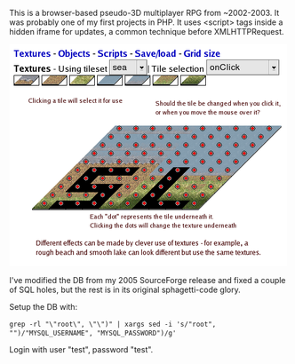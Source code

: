 This is a browser-based pseudo-3D multiplayer RPG from ~2002-2003. It was probably one of my first projects in PHP.
It uses &lt;script&gt; tags inside a hidden iframe for updates, a common technique before XMLHTTPRequest.

![Screenshot](/images/editor_textures_sea.png?raw=true)

I've modified the DB from my 2005 SourceForge release and fixed a couple of SQL holes, but the rest is in its original sphagetti-code glory. 

Setup the DB with:
```
grep -rl "\"root\", \"\")" | xargs sed -i 's/"root", "")/"MYSQL_USERNAME", "MYSQL_PASSWORD")/g'
```

Login with user "test", password "test".
